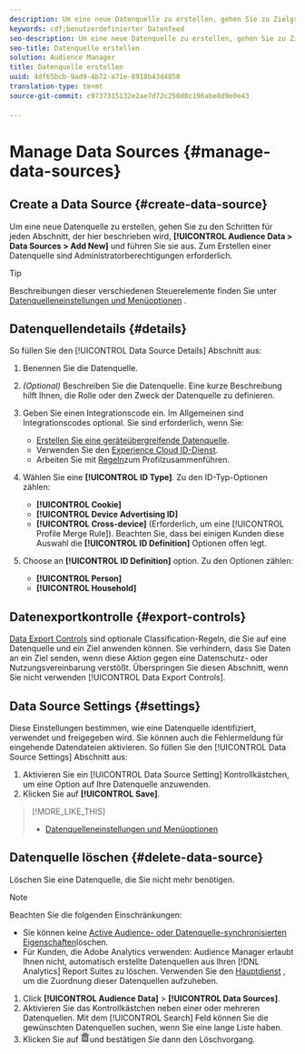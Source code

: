 ```yaml
---
description: Um eine neue Datenquelle zu erstellen, gehen Sie zu Zielgruppendaten > Datenquellen > Neu hinzufügen und führen Sie die Schritte für jeden Abschnitt durch, der hier beschrieben wird. Zum Erstellen einer Datenquelle sind Administratorberechtigungen erforderlich.
keywords: cdf;benutzerdefinierter Datenfeed
seo-description: Um eine neue Datenquelle zu erstellen, gehen Sie zu Zielgruppendaten > Datenquellen > Neu hinzufügen und führen Sie die Schritte für jeden Abschnitt durch, der hier beschrieben wird. Zum Erstellen einer Datenquelle sind Administratorberechtigungen erforderlich.
seo-title: Datenquelle erstellen
solution: Audience Manager
title: Datenquelle erstellen
uuid: 4df65bcb-9ad9-4b72-a71e-8918b43d4850
translation-type: tm+mt
source-git-commit: c9737315132e2ae7d72c250d8c196abe8d9e0e43

---
```



# Manage Data Sources {#manage-data-sources}

## Create a Data Source {#create-data-source}

Um eine neue Datenquelle zu erstellen, gehen Sie zu den Schritten für jeden Abschnitt, der hier beschrieben wird, **[!UICONTROL Audience Data > Data Sources > Add New]** und führen Sie sie aus. Zum Erstellen einer Datenquelle sind Administratorberechtigungen erforderlich.

<!-- create-datasource.xml -->

>[!TIP]
>
>Beschreibungen dieser verschiedenen Steuerelemente finden Sie unter [Datenquelleneinstellungen und Menüoptionen](../features/datasources-list-and-settings.md#settings-menu-options) .

## Datenquellendetails {#details}

So füllen Sie den [!UICONTROL Data Source Details] Abschnitt aus:

1. Benennen Sie die Datenquelle.
1. *(Optional)* Beschreiben Sie die Datenquelle. Eine kurze Beschreibung hilft Ihnen, die Rolle oder den Zweck der Datenquelle zu definieren.
1. Geben Sie einen Integrationscode ein. Im Allgemeinen sind Integrationscodes optional. Sie sind erforderlich, wenn Sie:

   * [Erstellen Sie eine geräteübergreifende Datenquelle](../features/profile-merge-rules/merge-rules-start.md#create-data-source).
   * Verwenden Sie den [Experience Cloud ID-Dienst](https://marketing.adobe.com/resources/help/en_US/mcvid/).
   * Arbeiten Sie mit [Regeln](../features/profile-merge-rules/merge-rules-start.md)zum Profilzusammenführen.

1. Wählen Sie eine **[!UICONTROL ID Type]**. Zu den ID-Typ-Optionen zählen:

   * **[!UICONTROL Cookie]**
   * **[!UICONTROL Device Advertising ID]**
   * **[!UICONTROL Cross-device]** (Erforderlich, um eine [!UICONTROL Profile Merge Rule]). Beachten Sie, dass bei einigen Kunden diese Auswahl die **[!UICONTROL ID Definition]** Optionen offen legt.

1. Choose an **[!UICONTROL ID Definition]** option. Zu den Optionen zählen:

   * **[!UICONTROL Person]**
   * **[!UICONTROL Household]**

## Datenexportkontrolle {#export-controls}

[Data Export Controls](../features/data-export-controls.md) sind optionale Classification-Regeln, die Sie auf eine Datenquelle und ein Ziel anwenden können. Sie verhindern, dass Sie Daten an ein Ziel senden, wenn diese Aktion gegen eine Datenschutz- oder Nutzungsvereinbarung verstößt. Überspringen Sie diesen Abschnitt, wenn Sie nicht verwenden [!UICONTROL Data Export Controls].

## Data Source Settings {#settings}

Diese Einstellungen bestimmen, wie eine Datenquelle identifiziert, verwendet und freigegeben wird. Sie können auch die Fehlermeldung für eingehende Datendateien aktivieren. So füllen Sie den [!UICONTROL Data Source Settings] Abschnitt aus:

1. Aktivieren Sie ein [!UICONTROL Data Source Setting] Kontrollkästchen, um eine Option auf Ihre Datenquelle anzuwenden.
2. Klicken Sie auf **[!UICONTROL Save]**.

>[!MORE_LIKE_THIS]
>
>* [Datenquelleneinstellungen und Menüoptionen](../features/datasources-list-and-settings.md#settings-menu-options)


## Datenquelle löschen {#delete-data-source}

<!-- t_datasource_delete.xml -->

Löschen Sie eine Datenquelle, die Sie nicht mehr benötigen.

>[!NOTE]
>
>Beachten Sie die folgenden Einschränkungen:
>
>* Sie können keine [Active Audience- oder Datenquelle-synchronisierten Eigenschaften](../features/traits/client-activity-synced-audience-traits.md)löschen.
>* Für Kunden, die Adobe Analytics verwenden: Audience Manager erlaubt Ihnen nicht, automatisch erstellte Datenquellen aus Ihren [!DNL Analytics] Report Suites zu löschen. Verwenden Sie den [Hauptdienst](https://marketing.adobe.com/resources/help/en_US/mcloud/) , um die Zuordnung dieser Datenquellen aufzuheben.


1. Click **[!UICONTROL Audience Data]** &gt; **[!UICONTROL Data Sources]**.
1. Aktivieren Sie das Kontrollkästchen neben einer oder mehreren Datenquellen.
Mit dem [!UICONTROL Search] Feld können Sie die gewünschten Datenquellen suchen, wenn Sie eine lange Liste haben.
1. Klicken Sie auf ![](assets/icon_trash.png)und bestätigen Sie dann den Löschvorgang.